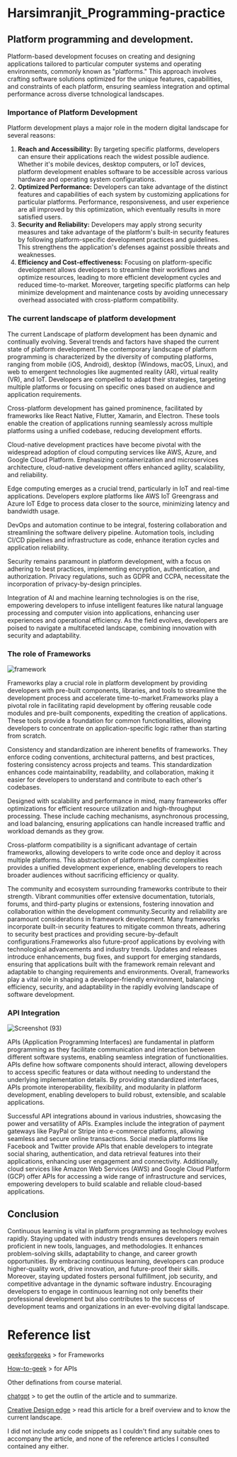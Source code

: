 # Harsimranjit_Programming-practice
## Platform programming and development.
Platform-based development focuses on creating and designing applications tailored to particular computer systems and operating environments, commonly known as "platforms." This approach involves crafting software solutions optimized for the unique features, capabilities, and constraints of each platform, ensuring seamless integration and optimal performance across diverse tchnological landscapes.
### Importance of Platform Development
Platform development plays a major role in the modern digital landscape for several reasons:
1. **Reach and Accessibility:** By targeting specific platforms, developers can ensure their applications reach the widest possible audience. Whether it's mobile devices, desktop computers, or IoT devices, platform development enables software to be accessible across various hardware and operating system configurations.
2. **Optimized Performance:** Developers can take advantage of the distinct features and capabilities of each system by customizing applications for particular platforms. Performance, responsiveness, and user experience are all improved by this optimization, which eventually results in more satisfied users.
3. **Security and Reliability:** Developers may apply strong security measures and take advantage of the platform's built-in security features by following platform-specific development practices and guidelines. This strengthens the application's defenses against possible threats and weaknesses.
4. **Efficiency and Cost-effectiveness:** Focusing on platform-specific development allows developers to streamline their workflows and optimize resources, leading to more efficient development cycles and reduced time-to-market. Moreover, targeting specific platforms can help minimize development and maintenance costs by avoiding unnecessary overhead associated with cross-platform compatibility.

### The current landscape of platform development 
The current Landscape of platform development has been dynamic and continually evolving. Several trends and factors have shaped the current state of platform development.The contemporary landscape of platform programming is characterized by the diversity of computing platforms, ranging from mobile (iOS, Android), desktop (Windows, macOS, Linux), and web to emergent technologies like augmented reality (AR), virtual reality (VR), and IoT. Developers are compelled to adapt their strategies, targeting multiple platforms or focusing on specific ones based on audience and application requirements.

Cross-platform development has gained prominence, facilitated by frameworks like React Native, Flutter, Xamarin, and Electron. These tools enable the creation of applications running seamlessly across multiple platforms using a unified codebase, reducing development efforts.

Cloud-native development practices have become pivotal with the widespread adoption of cloud computing services like AWS, Azure, and Google Cloud Platform. Emphasizing containerization and microservices architecture, cloud-native development offers enhanced agility, scalability, and reliability.

Edge computing emerges as a crucial trend, particularly in IoT and real-time applications. Developers explore platforms like AWS IoT Greengrass and Azure IoT Edge to process data closer to the source, minimizing latency and bandwidth usage.

DevOps and automation continue to be integral, fostering collaboration and streamlining the software delivery pipeline. Automation tools, including CI/CD pipelines and infrastructure as code, enhance iteration cycles and application reliability.

Security remains paramount in platform development, with a focus on adhering to best practices, implementing encryption, authentication, and authorization. Privacy regulations, such as GDPR and CCPA, necessitate the incorporation of privacy-by-design principles.

Integration of AI and machine learning technologies is on the rise, empowering developers to infuse intelligent features like natural language processing and computer vision into applications, enhancing user experiences and operational efficiency. As the field evolves, developers are poised to navigate a multifaceted landscape, combining innovation with security and adaptability.

### The role of Frameworks
![framework](https://github.com/nic-dgl104-winter-2024/Harsimranjit_Programming-practice/assets/61202199/d418edf6-043c-48aa-857a-763c986b0b2a)

Frameworks play a crucial role in platform development by providing developers with pre-built components, libraries, and tools to streamline the development process and accelerate time-to-market.Frameworks play a pivotal role in facilitating rapid development by offering reusable code modules and pre-built components, expediting the creation of applications. These tools provide a foundation for common functionalities, allowing developers to concentrate on application-specific logic rather than starting from scratch.

Consistency and standardization are inherent benefits of frameworks. They enforce coding conventions, architectural patterns, and best practices, fostering consistency across projects and teams. This standardization enhances code maintainability, readability, and collaboration, making it easier for developers to understand and contribute to each other's codebases.

Designed with scalability and performance in mind, many frameworks offer optimizations for efficient resource utilization and high-throughput processing. These include caching mechanisms, asynchronous processing, and load balancing, ensuring applications can handle increased traffic and workload demands as they grow.

Cross-platform compatibility is a significant advantage of certain frameworks, allowing developers to write code once and deploy it across multiple platforms. This abstraction of platform-specific complexities provides a unified development experience, enabling developers to reach broader audiences without sacrificing efficiency or quality.

The community and ecosystem surrounding frameworks contribute to their strength. Vibrant communities offer extensive documentation, tutorials, forums, and third-party plugins or extensions, fostering innovation and collaboration within the development community.Security and reliability are paramount considerations in framework development. Many frameworks incorporate built-in security features to mitigate common threats, adhering to security best practices and providing secure-by-default configurations.Frameworks also future-proof applications by evolving with technological advancements and industry trends. Updates and releases introduce enhancements, bug fixes, and support for emerging standards, ensuring that applications built with the framework remain relevant and adaptable to changing requirements and environments. Overall, frameworks play a vital role in shaping a developer-friendly environment, balancing efficiency, security, and adaptability in the rapidly evolving landscape of software development.

### API Integration
![Screenshot (93)](https://github.com/nic-dgl104-winter-2024/Harsimranjit_Programming-practice/assets/61202199/c78653f7-576c-4f7b-b01f-9c190884fa27)

APIs (Application Programming Interfaces) are fundamental in platform programming as they facilitate communication and interaction between different software systems, enabling seamless integration of functionalities. APIs define how software components should interact, allowing developers to access specific features or data without needing to understand the underlying implementation details. By providing standardized interfaces, APIs promote interoperability, flexibility, and modularity in platform development, enabling developers to build robust, extensible, and scalable applications.

Successful API integrations abound in various industries, showcasing the power and versatility of APIs. Examples include the integration of payment gateways like PayPal or Stripe into e-commerce platforms, allowing seamless and secure online transactions. Social media platforms like Facebook and Twitter provide APIs that enable developers to integrate social sharing, authentication, and data retrieval features into their applications, enhancing user engagement and connectivity. Additionally, cloud services like Amazon Web Services (AWS) and Google Cloud Platform (GCP) offer APIs for accessing a wide range of infrastructure and services, empowering developers to build scalable and reliable cloud-based applications.

## Conclusion
Continuous learning is vital in platform programming as technology evolves rapidly. Staying updated with industry trends ensures developers remain proficient in new tools, languages, and methodologies. It enhances problem-solving skills, adaptability to change, and career growth opportunities. By embracing continuous learning, developers can produce higher-quality work, drive innovation, and future-proof their skills. Moreover, staying updated fosters personal fulfillment, job security, and competitive advantage in the dynamic software industry. Encouraging developers to engage in continuous learning not only benefits their professional development but also contributes to the success of development teams and organizations in an ever-evolving digital landscape.

# Reference list
[geeksforgeeks](https://www.geeksforgeeks.org/what-is-a-framework/) > for Frameworks

[How-to-geek](https://www.howtogeek.com/343877/what-is-an-api/#:~:text=APIs%20allow%20developers%20to%20save%20time%20by%20taking,can%20control%20access%20to%20hardware%20and%20software%20resources.) > for APIs

Other definations from course material.

[chatgpt](https://chat.openai.com/share/f870a60e-baa0-4093-8b20-bc8502c021de) > to get the outlin of the article and to summarize.

[Creative Design edge](https://creativedesignedge.com/blogs/platform-development/) > read this article for a breif overview and to know the current landscape.

I did not include any code snippets as I couldn't find any suitable ones to accompany the article, and none of the reference articles I consulted contained any either.
